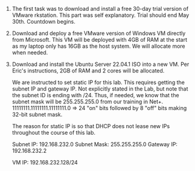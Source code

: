 1. The first task was to download and install a free 30-day trial version of VMware rkstation.
   This part was self explanatory. Trial should end May 30th. Countdown begins.

2. Download and deploy a free VMware version of Windows VM directly from Microsoft.
   This VM will be deployed with 4GB of RAM at the start as my laptop only has 16GB as the host system. We will allocate more when needed.

3. Download and install the Ubuntu Server 22.04.1 ISO into a new VM.
   Per Eric's instructions, 2GB of RAM and 2 cores will be allocated.

   We are instructed to set static IP for this lab. This requires getting the subnet IP and gateway IP.
   Not explicitly stated in the Lab, but note that the subnet ID is ending with /24. Thus, if needed, we know that the subnet mask will be 255.255.255.0 from our training in Net+. 11111111.11111111.11111111.0 => 24 "on" bits followed by 8 "off" bits making 32-bit subnet mask.

   The reason for static IP is so that DHCP does not lease new IPs throughout the course of this lab.

   Subnet IP: 192.168.232.0
   Subnet Mask: 255.255.255.0
   Gateway IP: 192.168.232.2

   VM IP: 192.168.232.128/24



